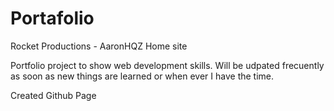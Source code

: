 # Portafolio

Rocket Productions - AaronHQZ Home site

Portfolio project to show web development skills. Will be udpated frecuently as soon as new things are learned or when ever I have the time.

Created Github Page
